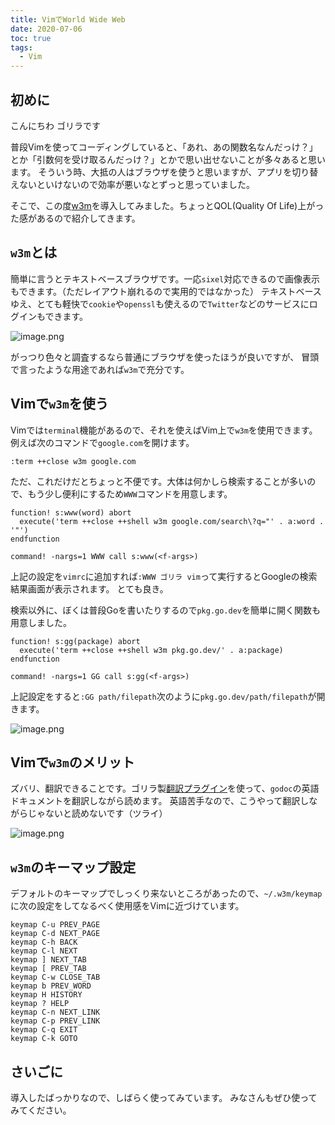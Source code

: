 ```yaml
---
title: VimでWorld Wide Web
date: 2020-07-06
toc: true
tags: 
  - Vim
---
```


## 初めに
こんにちわ
ゴリラです

普段Vimを使ってコーディングしていると、「あれ、あの関数名なんだっけ？」とか「引数何を受け取るんだっけ？」とかで思い出せないことが多々あると思います。
そういう時、大抵の人はブラウザを使うと思いますが、アプリを切り替えないといけないので効率が悪いなとずっと思っていました。

そこで、この度[w3m](https://ja.wikipedia.org/wiki/W3m)を導入してみました。ちょっとQOL(Quality Of Life)上がった感があるので紹介してきます。

## `w3m`とは
簡単に言うとテキストベースブラウザです。一応`sixel`対応できるので画像表示もできます。（ただレイアウト崩れるので実用的ではなかった）
テキストベースゆえ、とても軽快で`cookie`や`openssl`も使えるので`Twitter`などのサービスにログインもできます。

![image.png](https://qiita-image-store.s3.ap-northeast-1.amazonaws.com/0/66178/1e017600-c9bf-d1d0-3e2c-63920ae527d3.png)

がっつり色々と調査するなら普通にブラウザを使ったほうが良いですが、
冒頭で言ったような用途であれば`w3m`で充分です。

## Vimで`w3m`を使う
Vimでは`terminal`機能があるので、それを使えばVim上で`w3m`を使用できます。例えば次のコマンドで`google.com`を開けます。

```vim
:term ++close w3m google.com
```

ただ、これだけだとちょっと不便です。大体は何かしら検索することが多いので、もう少し便利にするため`WWW`コマンドを用意します。

```vim
function! s:www(word) abort
  execute('term ++close ++shell w3m google.com/search\?q="' . a:word . '"')
endfunction

command! -nargs=1 WWW call s:www(<f-args>)
```

上記の設定を`vimrc`に追加すれば`:WWW ゴリラ vim`って実行するとGoogleの検索結果画面が表示されます。
とても良き。

検索以外に、ぼくは普段Goを書いたりするので`pkg.go.dev`を簡単に開く関数も用意しました。

```vim
function! s:gg(package) abort
  execute('term ++close ++shell w3m pkg.go.dev/' . a:package)
endfunction

command! -nargs=1 GG call s:gg(<f-args>)
```

上記設定をすると`:GG path/filepath`次のように`pkg.go.dev/path/filepath`が開きます。

![image.png](https://qiita-image-store.s3.ap-northeast-1.amazonaws.com/0/66178/8c6be7cf-4440-3ac4-77ce-44967c49d793.png)

## Vimで`w3m`のメリット
ズバリ、翻訳できることです。ゴリラ製[翻訳プラグイン](https://github.com/skanehira/translate.vim)を使って、`godoc`の英語ドキュメントを翻訳しながら読めます。
英語苦手なので、こうやって翻訳しながらじゃないと読めないです（ツライ）

![image.png](https://qiita-image-store.s3.ap-northeast-1.amazonaws.com/0/66178/7bd5f475-ed04-e8ad-fab3-0d6291d9acbf.png)

## `w3m`のキーマップ設定
デフォルトのキーマップでしっくり来ないところがあったので、`~/.w3m/keymap`に次の設定をしてなるべく使用感をVimに近づけています。

```
keymap C-u PREV_PAGE
keymap C-d NEXT_PAGE
keymap C-h BACK
keymap C-l NEXT
keymap ] NEXT_TAB
keymap [ PREV_TAB
keymap C-w CLOSE_TAB
keymap b PREV_WORD
keymap H HISTORY
keymap ? HELP
keymap C-n NEXT_LINK
keymap C-p PREV_LINK
keymap C-q EXIT
keymap C-k GOTO
```

## さいごに
導入したばっかりなので、しばらく使ってみています。
みなさんもぜひ使ってみてください。

